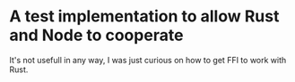 # A test implementation to allow Rust and Node to cooperate

It's not usefull in any way, I was just curious on how to get FFI to work with Rust.